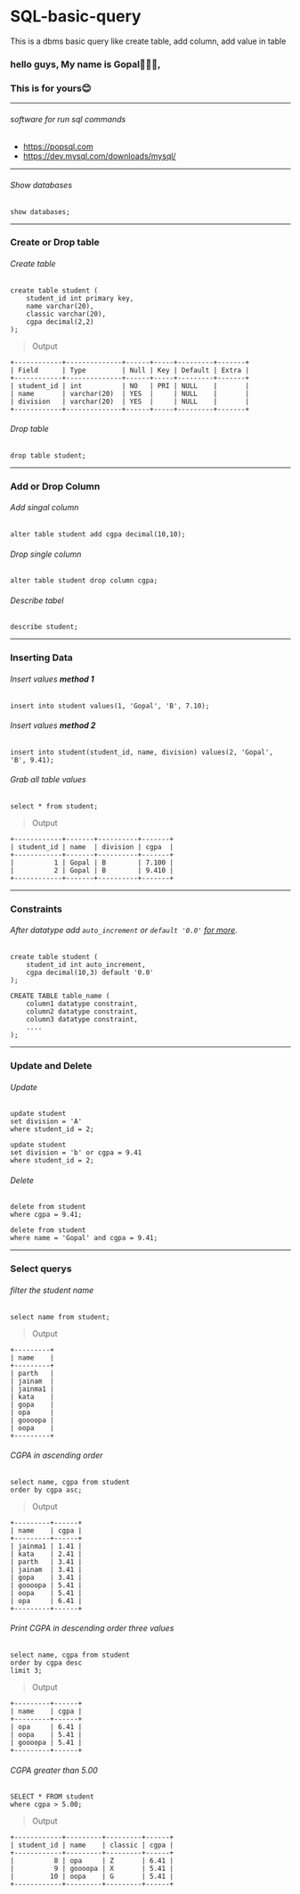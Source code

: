 # SQL-basic-query
This is a dbms basic query like create table, add column, add value in table
### hello guys, My name is Gopal👨🏻‍💻, 
### This is for yours😊
_______
###### software for run sql commands 
- https://popsql.com
- https://dev.mysql.com/downloads/mysql/
______

###### Show databases
```
show databases;
```
_____________________
### Create or Drop table
###### Create table
```
create table student (
    student_id int primary key,
    name varchar(20),
    classic varchar(20),
    cgpa decimal(2,2)
);
```
>Output
```
+------------+--------------+------+-----+---------+-------+
| Field      | Type         | Null | Key | Default | Extra |
+------------+--------------+------+-----+---------+-------+
| student_id | int          | NO   | PRI | NULL    |       |
| name       | varchar(20)  | YES  |     | NULL    |       |
| division   | varchar(20)  | YES  |     | NULL    |       |
+------------+--------------+------+-----+---------+-------+
```


###### Drop table
```
drop table student;
```
_____________________
### Add or Drop Column
###### Add singal column
```
alter table student add cgpa decimal(10,10);
```

###### Drop single column
```
alter table student drop column cgpa;
```

###### Describe tabel
```
describe student;
```
_____________________
### Inserting Data

###### Insert values **_method 1_**
```
insert into student values(1, 'Gopal', 'B', 7.10);
```

###### Insert values **_method 2_**
```
insert into student(student_id, name, division) values(2, 'Gopal', 'B', 9.41);
```

###### Grab all table values
```
select * from student;
```
> Output
```
+------------+-------+----------+-------+
| student_id | name  | division | cgpa  |
+------------+-------+----------+-------+
|          1 | Gopal | B        | 7.100 |
|          2 | Gopal | B        | 9.410 |
+------------+-------+----------+-------+
```

_____________________
### Constraints
###### After datatype add `auto_increment` or `default '0.0'` [for more](https://www.w3schools.com/sql/sql_constraints.asp).
```
create table student (
    student_id int auto_increment,
    cgpa decimal(10,3) default '0.0'
);
```
```
CREATE TABLE table_name (
    column1 datatype constraint,
    column2 datatype constraint,
    column3 datatype constraint,
    ....
);
```
_____________________
### Update and Delete
###### Update
```
update student
set division = 'A'
where student_id = 2;
```
```
update student
set division = 'b' or cgpa = 9.41
where student_id = 2;
```
###### Delete
```
delete from student 
where cgpa = 9.41;
```
```
delete from student 
where name = 'Gopal' and cgpa = 9.41;
```

_______

### Select querys
###### filter the student name
```
select name from student;
```
> Output
```
+---------+
| name    |
+---------+
| parth   |
| jainam  |
| jainma1 |
| kata    |
| gopa    |
| opa     |
| goooopa |
| oopa    |
+---------+
```

###### CGPA in ascending order
```
select name, cgpa from student
order by cgpa asc;
```
> Output
```
+---------+------+
| name    | cgpa |
+---------+------+
| jainma1 | 1.41 |
| kata    | 2.41 |
| parth   | 3.41 |
| jainam  | 3.41 |
| gopa    | 3.41 |
| goooopa | 5.41 |
| oopa    | 5.41 |
| opa     | 6.41 |
+---------+------+
```

###### Print CGPA in descending order three values 
```
select name, cgpa from student
order by cgpa desc
limit 3;
```
> Output
```
+---------+------+
| name    | cgpa |
+---------+------+
| opa     | 6.41 |
| oopa    | 5.41 |
| goooopa | 5.41 |
+---------+------+
```

###### CGPA greater than 5.00
```
SELECT * FROM student
where cgpa > 5.00;
```
> Output
```
+------------+---------+---------+------+
| student_id | name    | classic | cgpa |
+------------+---------+---------+------+
|          8 | opa     | Z       | 6.41 |
|          9 | goooopa | X       | 5.41 |
|         10 | oopa    | G       | 5.41 |
+------------+---------+---------+------+
```